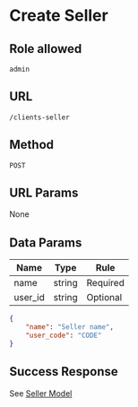 # Create Seller

## Role allowed
`admin`

## URL
`/clients-seller`

## Method
`POST`

## URL Params
None

## Data Params
| Name | Type | Rule |
| --- | --- | --- |
| name | string | Required |
| user_id | string | Optional |

```json
{
    "name": "Seller name",
    "user_code": "CODE"
}
```

## Success Response
See [Seller Model](../../response/seller.md)
